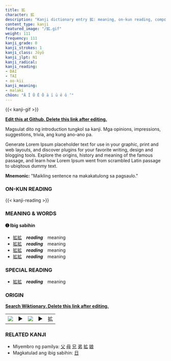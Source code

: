 ```yaml
---
title: 拡
character: 拡
description: "Kanji dictionary entry 拡: meaning, on-kun reading, compounds, origin, related kanji"
content_type: kanji
featured_image: "/拡.gif"
weight: 111
frequency: 111
kanji_grade: 0
kanji_strokes: 1
kanji_class: Jōyō
kanji_jlpt: N1
kanji_radical: 
kanji_reading: 
- DAI
- TAI
- oo-kii
kanji_meaning:
- malaki
chōon: "Ā Ī Ū Ē Ō ā ī ū ē ō ’"
---
```

[//]: # (Don't edit the line below. Kanji animated GIF code is automatically generated.)
{{< kanji-gif >}}

[//]: # (Edit below this line.)

**[Edit this at Github. Delete this link after editing.](https://github.com/tim0g/tim/tree/main/content/kanji/拡/index.md)**

Magsulat dito ng introduction tungkol sa kanji. Mga opinions, impressions, suggestions, trivia, ang kung ano-ano pa.

Generate Lorem Ipsum placeholder text for use in your graphic, print and web layouts, and discover plugins for your favorite writing, design and blogging tools. Explore the origins, history and meaning of the famous passage, and learn how Lorem Ipsum went from scrambled Latin passage to ubiqitous dummy text.
 
**Mnemonic:** "Maikling sentence na makakatulong sa pagsaulo."

### ON-KUN READING

[//]: # (Don't edit the line below. ON-KUN READING code is automatically generated.)
{{< kanji-reading >}}

### MEANING & WORDS

#### ➊ **Ibig sabihin**
  - [拡](../拡)[拡](../拡)　***reading***　meaning
  - [拡](../拡)[拡](../拡)　***reading***　meaning
  - [拡](../拡)[拡](../拡)　***reading***　meaning
  - [拡](../拡)[拡](../拡)　***reading***　meaning

### SPECIAL READING
  - [拡](../拡)[拡](../拡)　***reading***　meaning

### ORIGIN

**[Search Wiktionary. Delete this link after editing.](https://wiktionary.org/wiki/拡)**
<table class="kanji-table"><tr><td>
<img src="60px-拡-bronze.svg.png">
</td><td>▶</td><td>
<img src="60px-拡-oracle.svg.png">
</td><td>▶</td>
<td class="kanji-origin">拡</td>
</tr></table>

### RELATED KANJI
- Miyembro ng pamilya: [父](../父) [母](../母) [兄](../兄) [弟](../弟) [拡](../拡) [娘](../娘)
- Magkatulad ang ibig sabihin: [日](../日)
